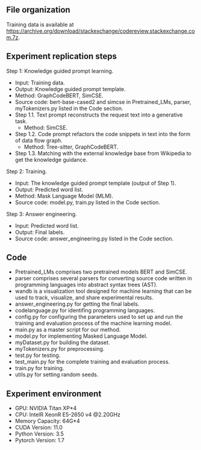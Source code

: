 ## File organization

Training data is available at https://archive.org/download/stackexchange/codereview.stackexchange.com.7z.

## Experiment replication steps

Step 1: Knowledge guided prompt learning.

- Input: Training data.
- Output: Knowledge guided prompt template.
- Method: GraphCodeBERT, SimCSE. 
- Source code: bert-base-cased2 and simcse in Pretrained_LMs, parser, myTokenizers.py listed in the Code section.
- Step 1.1. Text prompt reconstructs the request text into a generative task.
  - Method: SimCSE.
- Step 1.2. Code prompt refactors the code snippets in text into the form of data flow graph.
  - Method: Tree-sitter, GraphCodeBERT.
- Step 1.3. Matching with the external knowledge base from Wikipedia to get the knowledge guidance.

Step 2: Training. 

- Input: The knowledge guided prompt template (output of Step 1).
- Output: Predicted word list.
- Method: Mask Language Model (MLM).
- Source code: model.py, train.py listed in the Code section. 

Step 3: Answer engineering. 

- Input: Predicted word list.
- Output: Final labels.
- Source code: answer_engineering.py listed in the Code section.

## Code

- Pretrained_LMs comprises two pretrained models BERT and SimCSE. 
- parser comprises several parsers for converting source code written in programming languages into abstract syntax trees (AST). 
- wandb is a visualization tool designed for machine learning that can be used to track, visualize, and share experimental results.
- answer_engineering.py for getting the final labels.
- codelanguage.py for identifing programming languages.
- config.py for configuring the parameters used to set up and run the training and evaluation process of the machine learning model.
- main.py as a master script for our method.
- model.py for implementing Masked Language Model.
- myDataset.py for building the dataset.
- myTokenizers.py for preprocessing.
- test.py for testing.
- test_main.py for the complete training and evaluation process.
- train.py for training.
- utils.py for setting random seeds.

## Experiment environment

- GPU: NVIDIA Titan XP*4
- CPU: IntelR XeonR E5-2650 v4 @2.20GHz
- Memory Capacity: 64G*4
- CUDA Version: 11.0
- Python Version: 3.5
- Pytorch Version: 1.7